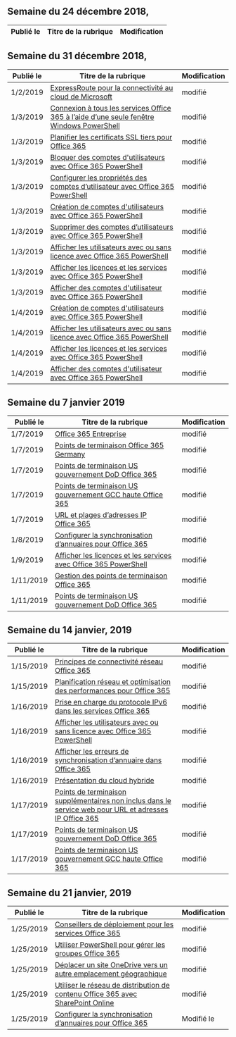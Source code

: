 <!-- This file is generated automatically each week. Changes made to this file will be overwritten.-->




## <a name="week-of-december-24-2018"></a>Semaine du 24 décembre 2018,


| Publié le |Titre de la rubrique | Modification |
|------|------------|--------|


## <a name="week-of-december-31-2018"></a>Semaine du 31 décembre 2018,


| Publié le |Titre de la rubrique | Modification |
|------|------------|--------|
| 1/2/2019 | [ExpressRoute pour la connectivité au cloud de Microsoft](/Office365/Enterprise/expressroute-for-microsoft-cloud-connectivity) | modifié |
| 1/3/2019 | [Connexion à tous les services Office 365 à l’aide d’une seule fenêtre Windows PowerShell](/Office365/Enterprise/powershell/connect-to-all-office-365-services-in-a-single-windows-powershell-window) | modifié |
| 1/3/2019 | [Planifier les certificats SSL tiers pour Office 365](/Office365/Enterprise/plan-for-third-party-ssl-certificates) | modifié |
| 1/3/2019 | [Bloquer des comptes d'utilisateurs avec Office 365 PowerShell](/Office365/Enterprise/powershell/block-user-accounts-with-office-365-powershell) | modifié |
| 1/3/2019 | [Configurer les propriétés des comptes d’utilisateur avec Office 365 PowerShell](/Office365/Enterprise/powershell/configure-user-account-properties-with-office-365-powershell) | modifié |
| 1/3/2019 | [Création de comptes d'utilisateurs avec Office 365 PowerShell](/Office365/Enterprise/powershell/create-user-accounts-with-office-365-powershell) | modifié |
| 1/3/2019 | [Supprimer des comptes d’utilisateurs avec Office 365 PowerShell](/Office365/Enterprise/powershell/delete-and-restore-user-accounts-with-office-365-powershell) | modifié |
| 1/3/2019 | [Afficher les utilisateurs avec ou sans licence avec Office 365 PowerShell](/Office365/Enterprise/powershell/view-licensed-and-unlicensed-users-with-office-365-powershell) | modifié |
| 1/3/2019 | [Afficher les licences et les services avec Office 365 PowerShell](/Office365/Enterprise/powershell/view-licenses-and-services-with-office-365-powershell) | modifié |
| 1/3/2019 | [Afficher des comptes d'utilisateur avec Office 365 PowerShell](/Office365/Enterprise/powershell/view-user-accounts-with-office-365-powershell) | modifié |
| 1/4/2019 | [Création de comptes d'utilisateurs avec Office 365 PowerShell](/Office365/Enterprise/powershell/create-user-accounts-with-office-365-powershell) | modifié |
| 1/4/2019 | [Afficher les utilisateurs avec ou sans licence avec Office 365 PowerShell](/Office365/Enterprise/powershell/view-licensed-and-unlicensed-users-with-office-365-powershell) | modifié |
| 1/4/2019 | [Afficher les licences et les services avec Office 365 PowerShell](/Office365/Enterprise/powershell/view-licenses-and-services-with-office-365-powershell) | modifié |
| 1/4/2019 | [Afficher des comptes d'utilisateur avec Office 365 PowerShell](/Office365/Enterprise/powershell/view-user-accounts-with-office-365-powershell) | modifié |


## <a name="week-of-january-07-2019"></a>Semaine du 7 janvier 2019


| Publié le |Titre de la rubrique | Modification |
|------|------------|--------|
| 1/7/2019 | [Office 365 Entreprise](/Office365/Enterprise/index) | modifié |
| 1/7/2019 | [Points de terminaison Office 365 Germany](/Office365/Enterprise/office-365-germany-endpoints) | modifié |
| 1/7/2019 | [Points de terminaison US gouvernement DoD Office 365](/Office365/Enterprise/office-365-u-s-government-dod-endpoints) | modifié |
| 1/7/2019 | [Points de terminaison US gouvernement GCC haute Office 365](/Office365/Enterprise/office-365-u-s-government-gcc-high-endpoints) | modifié |
| 1/7/2019 | [URL et plages d’adresses IP Office 365](/Office365/Enterprise/urls-and-ip-address-ranges) | modifié |
| 1/8/2019 | [Configurer la synchronisation d’annuaires pour Office 365](/Office365/Enterprise/set-up-directory-synchronization) | modifié |
| 1/9/2019 | [Afficher les licences et les services avec Office 365 PowerShell](/Office365/Enterprise/powershell/view-licenses-and-services-with-office-365-powershell) | modifié |
| 1/11/2019 | [Gestion des points de terminaison Office 365](/Office365/Enterprise/managing-office-365-endpoints) | modifié |
| 1/11/2019 | [Points de terminaison US gouvernement DoD Office 365](/Office365/Enterprise/office-365-u-s-government-dod-endpoints) | modifié |


## <a name="week-of-january-14-2019"></a>Semaine du 14 janvier, 2019


| Publié le |Titre de la rubrique | Modification |
|------|------------|--------|
| 1/15/2019 | [Principes de connectivité réseau Office 365](/Office365/Enterprise/office-365-network-connectivity-principles) | modifié |
| 1/15/2019 | [Planification réseau et optimisation des performances pour Office 365](/Office365/Enterprise/network-planning-and-performance) | modifié |
| 1/16/2019 | [Prise en charge du protocole IPv6 dans les services Office 365](/Office365/Enterprise/ipv6-support) | modifié |
| 1/16/2019 | [Afficher les utilisateurs avec ou sans licence avec Office 365 PowerShell](/Office365/Enterprise/powershell/view-licensed-and-unlicensed-users-with-office-365-powershell) | modifié |
| 1/16/2019 | [Afficher les erreurs de synchronisation d’annuaire dans Office 365](/Office365/Enterprise/identify-directory-synchronization-errors) | modifié |
| 1/16/2019 | [Présentation du cloud hybride](/Office365/Enterprise/hybrid-cloud-overview) | modifié |
| 1/17/2019 | [Points de terminaison supplémentaires non inclus dans le service web pour URL et adresses IP Office 365](/Office365/Enterprise/additional-office365-ip-addresses-and-urls) | modifié |
| 1/17/2019 | [Points de terminaison US gouvernement DoD Office 365](/Office365/Enterprise/office-365-u-s-government-dod-endpoints) | modifié |
| 1/17/2019 | [Points de terminaison US gouvernement GCC haute Office 365](/Office365/Enterprise/office-365-u-s-government-gcc-high-endpoints) | modifié |


## <a name="week-of-january-21-2019"></a>Semaine du 21 janvier, 2019


| Publié le |Titre de la rubrique | Modification |
|------|------------|--------|
| 1/25/2019 | [Conseillers de déploiement pour les services Office 365](/Office365/Enterprise/deployment-advisors-for-office-365) | modifié |
| 1/25/2019 | [Utiliser PowerShell pour gérer les groupes Office 365](/Office365/Enterprise/manage-office-365-groups-with-powershell) | modifié |
| 1/25/2019 | [Déplacer un site OneDrive vers un autre emplacement géographique](/Office365/Enterprise/move-onedrive-between-geo-locations) | modifié |
| 1/25/2019 | [Utiliser le réseau de distribution de contenu Office 365 avec SharePoint Online](/Office365/Enterprise/use-office-365-cdn-with-spo) | modifié |
| 1/25/2019 | [Configurer la synchronisation d’annuaires pour Office 365](/Office365/Enterprise/set-up-directory-synchronization) | Modifié le |
